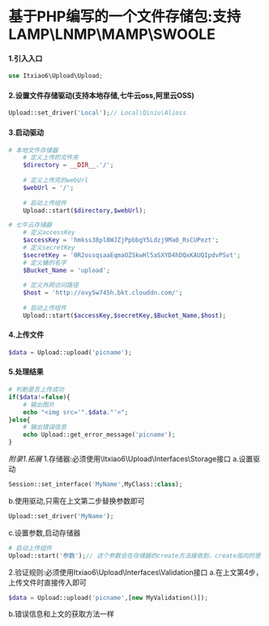 # 基于PHP编写的一个文件存储包:支持LAMP\LNMP\MAMP\SWOOLE

#### 1.引入入口
```php
use Itxiao6\Upload\Upload;
```
#### 2.设置文件存储驱动(支持本地存储,七牛云oss,阿里云OSS)
```php
Upload::set_driver('Local');// Local\Qiniu\Alioss
```
#### 3.启动驱动
```php
# 本地文件存储器
    # 定义上传的文件夹
    $directory = __DIR__.'/';
    
    # 定义上传完的webUrl
    $webUrl = '/';
    
    # 启动上传组件
    Upload::start($directory,$webUrl);

# 七牛云存储器
    # 定义accessKey
    $accessKey = 'hmkss38pl8WJZjPpbbgY5Ldzj9Ma0_RsCUPezt';
    # 定义secretKey
    $secretKey = '0R2ossqsaaEqmaOZSkwHl5aSXYD4hDQxKAUQIpdvPSvt';
    # 定义桶的名字
    $Bucket_Name = 'upload';
    
    # 定义外网访问路径
    $host = 'http://ovy5w745h.bkt.clouddn.com/';
    
    # 启动上传组件
    Upload::start($accessKey,$secretKey,$Bucket_Name,$host);
```
#### 4.上传文件
```php
$data = Upload::upload('picname');
```
#### 5.处理结果
```php
# 判断是否上传成功
if($data!=false){
    # 输出图片
    echo "<img src='".$data."'>";
}else{
    # 输出错误信息
    echo Upload::get_error_message('picname');
}
```

*附录1.拓展*
1.存储器:必须使用\Itxiao6\Upload\Interfaces\Storage接口
a.设置驱动
```php
Session::set_interface('MyName',MyClass::class);    
```
b.使用驱动,只需在上文第二步替换参数即可
```php
Upload::set_driver('MyName');
```
c.设置参数,启动存储器
```php
# 启动上传组件
Upload::start('参数');// 这个参数会在存储器的create方法接收到，create指向的是 存储器的构造方法。
```
2.验证规则:必须使用Itxiao6\Upload\Interfaces\Validation接口
a.在上文第4步，上传文件时直接传入即可
```php
$data = Upload::upload('picname',[new MyValidation()]);
```
b.错误信息和上文的获取方法一样